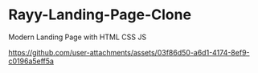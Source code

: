 # Rayy-Landing-Page-Clone
Modern Landing Page with HTML CSS JS

https://github.com/user-attachments/assets/03f86d50-a6d1-4174-8ef9-c0196a5eff5a
